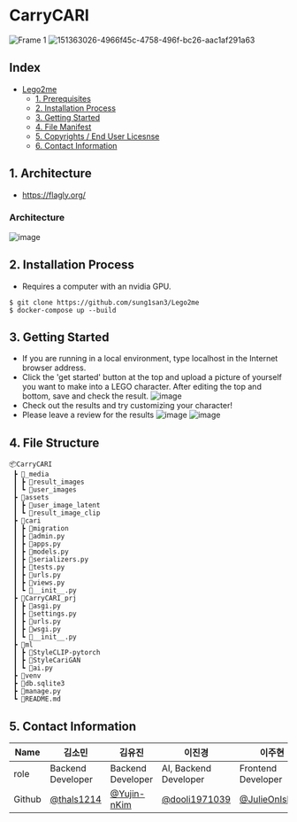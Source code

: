 # CarryCARI
![Frame 1](https://user-images.githubusercontent.com/54930877/151214445-027c87e3-d8c5-4cbc-aac9-7cec41e1e20d.jpg)
![151363026-4966f45c-4758-496f-bc26-aac1af291a63](https://user-images.githubusercontent.com/54930877/177606805-bb6f6c1d-e127-4cff-a776-492ab6085c5c.gif)

## Index
- [Lego2me](#lego2me)
  - [1. Prerequisites](#1-prerequisites)
  - [2. Installation Process](#2-installation-process)
  - [3. Getting Started](#3-getting-started)
  - [4. File Manifest](#4-file-manifest)
  - [5. Copyrights / End User Licesnse](#5-copyrights--end-user-licesnse)
  - [6. Contact Information](#6-contact-information)

## 1. Architecture
- https://flagly.org/
### **Architecture**
![image](https://user-images.githubusercontent.com/67141385/181452159-55f30063-524a-43a8-b9e0-55f556147040.png)

## 2. Installation Process
- Requires a computer with an nvidia GPU.
```
$ git clone https://github.com/sung1san3/Lego2me
$ docker-compose up --build
```
## 3. Getting Started
- If you are running in a local environment, type localhost in the Internet browser address.
- Click the 'get started' button at the top and upload a picture of yourself you want to make into a LEGO character. After editing the top and bottom, save and check the result.
![image](https://user-images.githubusercontent.com/54930877/151208137-9c34e377-4610-4d8c-b839-d198c4f57447.png)
- Check out the results and try customizing your character!
- Please leave a review for the results
![image](https://user-images.githubusercontent.com/54930877/151210758-16a7822d-d600-4cdd-abd8-1bb283b2606b.png)
![image](https://user-images.githubusercontent.com/54930877/151211337-11d81eed-b686-44a6-96b9-16c7bb6d9935.png)


## 4. File Structure
```
📦CarryCARI
 ┣ 📂_media
 ┃ ┣ 📂result_images
 ┃ ┗ 📂user_images
 ┣ 📂assets
 ┃ ┣ 📂user_image_latent
 ┃ ┗ 📂result_image_clip
 ┣ 📂cari
 ┃ ┣ 📂migration
 ┃ ┣ 📜admin.py
 ┃ ┣ 📜apps.py
 ┃ ┣ 📜models.py
 ┃ ┣ 📜serializers.py
 ┃ ┣ 📜tests.py
 ┃ ┣ 📜urls.py
 ┃ ┣ 📜views.py
 ┃ ┗ 📜__init__.py
 ┣ 📂CarryCARI_prj
 ┃ ┣ 📜asgi.py
 ┃ ┣ 📜settings.py
 ┃ ┣ 📜urls.py
 ┃ ┣ 📜wsgi.py
 ┃ ┗ 📜__init__.py
 ┣ 📂ml
 ┃ ┣ 📂StyleCLIP-pytorch
 ┃ ┣ 📂StyleCariGAN
 ┃ ┗ 📜ai.py
 ┣ 📂venv
 ┣ 📜db.sqlite3
 ┣ 📜manage.py
 ┗ 📜README.md
```

## 5. Contact Information

| Name    | 김소민                                     | 김유진                                        | 이진경                                         | 이주현                                  | 임연우                                    |
| ------- | ------------------------------------------ | ------------------------------------------ | ------------------------------------------ | ------------------------------------------ | ------------------------------------------ |
| role    | Backend Developer                          | Backend Developer                            | AI, Backend Developer                                 | Frontend Developer | AI
| Github  | [@thals1214](https://github.com/thals1214) | [@Yujin-nKim](https://github.com/Yujin-nKim) | [@dooli1971039](https://github.com/dooli1971039) | [@JulieOnIsland](https://github.com/JulieOnIsland) |[@Lim-YeonWoo](https://github.com/Lim-YeonWoo) |
